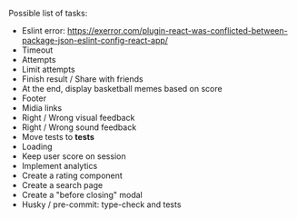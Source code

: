 Possible list of tasks:

- Eslint error: https://exerror.com/plugin-react-was-conflicted-between-package-json-eslint-config-react-app/
- Timeout
- Attempts
- Limit attempts
- Finish result / Share with friends
- At the end, display basketball memes based on score
- Footer
- Midia links
- Right / Wrong visual feedback
- Right / Wrong sound feedback
- Move tests to **tests**
- Loading
- Keep user score on session
- Implement analytics
- Create a rating component
- Create a search page
- Create a "before closing" modal
- Husky / pre-commit: type-check and tests
